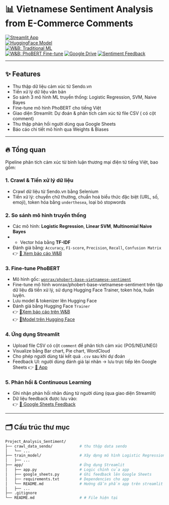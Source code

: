# 📊 Vietnamese Sentiment Analysis from E-Commerce Comments

[![Streamlit App](https://img.shields.io/badge/Streamlit-App-blue?logo=streamlit)](https://projectanalysissentiment.streamlit.app)  
[![HuggingFace Model](https://img.shields.io/badge/HuggingFace-phobert--vietnamese--sentiment-orange?logo=huggingface)](https://huggingface.co/Huy111204/phobert-vietnamese-sentiment/tree/main)  
[![W&B: Traditional ML](https://img.shields.io/badge/W%26B-Traditional%20ML-yellow?logo=wandb)](https://wandb.ai/hoanghuytp9-7-tr-ng-h-kinh-t-tp-h-ch-minh-ueh/traditional_ml-vs-phobert/reports/So-s-nh-hi-u-su-t-c-c-m-h-nh-Machine-Learning-trong-ph-n-lo-i-c-m-x-c-ti-ng-Vi-t--VmlldzoxMzU2MTAxNA?accessToken=a01w3r7vp17l89ogcpiffnhbe18g68fe5wa437jfxin4o2z0v1g2yr4wmp6a24lu)  
[![W&B: PhoBERT Fine-tune](https://img.shields.io/badge/W%26B-PhoBERT%20Fine--tune-red?logo=wandb)](https://wandb.ai/hoanghuytp9-7-tr-ng-h-kinh-t-tp-h-ch-minh-ueh/yvq0mzam)
[![Google Drive](https://img.shields.io/badge/Google%20Drive-Model%20Storage-blue?logo=google-drive)](https://drive.google.com/drive/folders/1LTQgY2lwTtc_aeSQaTrPC8XnNPaLTfLm?usp=sharing)
[![Sentiment Feedback](https://img.shields.io/badge/Feedback-Google%20Sheets-yellow?logo=googlesheets)](https://docs.google.com/spreadsheets/d/11GFPE5lCZZw3zrmzV0dEQw1QBXHszPAECNX52iM6uPg/edit?usp=sharing)

---
## ✨ Features

-  Thu thập dữ liệu cảm xúc từ Sendo.vn
-  Tiền xử lý dữ liệu văn bản
-  So sánh 3 mô hình ML truyền thống: Logistic Regression, SVM, Naive Bayes
-  Fine-tune mô hình PhoBERT cho tiếng Việt
-  Giao diện Streamlit: Dự đoán & phân tích cảm xúc từ file CSV ( có cột comment)
-  Thu thập phản hồi người dùng qua Google Sheets
-  Báo cáo chi tiết mô hình qua Weights & Biases
---
## 🔥 Tổng quan

Pipeline phân tích cảm xúc từ bình luận thương mại điện tử tiếng Việt, bao gồm:

### 1. **Crawl & Tiền xử lý dữ liệu**
   - Crawl dữ liệu từ Sendo.vn bằng Selenium    
   - Tiền xử lý: chuyển chữ thường, chuẩn hoá biểu thức đặc biệt (URL, số, emoji), token hóa bằng `underthesea`, loại bỏ stopwords  

### 2. **So sánh mô hình truyền thống**
   - Các mô hình: **Logistic Regression**, **Linear SVM**, **Multinomial Naive Bayes**
   - - Vector hóa bằng **TF-IDF**
   - Đánh giá bằng: `Accuracy`, `F1-score`, `Precision`, `Recall`, `Confusion Matrix`  
   👉 [🔗 Xem báo cáo W&B](https://wandb.ai/hoanghuytp9-7-tr-ng-h-kinh-t-tp-h-ch-minh-ueh/traditional_ml-vs-phobert/reports/So-s-nh-hi-u-su-t-c-c-m-h-nh-Machine-Learning-trong-ph-n-lo-i-c-m-x-c-ti-ng-Vi-t--VmlldzoxMzU2MTAxNA?accessToken=a01w3r7vp17l89ogcpiffnhbe18g68fe5wa437jfxin4o2z0v1g2yr4wmp6a24lu)

### 3. **Fine-tune PhoBERT**
   - Mô hình gốc: [`wonrax/phobert-base-vietnamese-sentiment`](https://huggingface.co/wonrax/phobert-base-vietnamese-sentiment)
   - Fine-tune mô hình wonrax/phobert-base-vietnamese-sentiment trên tập dữ liệu đã tiền xử lý, sử dụng Hugging Face Trainer, token hóa, huấn luyện. 
   - Lưu model & tokenizer lên Hugging Face
   - Đánh giá bằng Hugging Face `Trainer`    
   👉 [🔗Xem báo cáo trên W&B](https://api.wandb.ai/links/hoanghuytp9-7-tr-ng-h-kinh-t-tp-h-ch-minh-ueh/yvq0mzam)  
   👉 [🔗Model trên Hugging Face](https://huggingface.co/Huy111204/phobert-vietnamese-sentiment/tree/main)

### 4. **Ứng dụng Streamlit** 
   - Upload file CSV có cột `comment` để phân tích cảm xúc (POS/NEU/NEG)
   - Visualize bằng Bar chart, Pie chart, WordCloud  
   - Cho phép người dùng tải kết quả `.csv` sau khi dự đoán 
   - Feedback UI: người dùng đánh giá lại nhãn → lưu trực tiếp lên Google Sheets 
   👉 [🔗 App]([https://projectanalysissentiment.streamlit.app](https://projectanalysissentiment.streamlit.app/))

### 5. **Phản hồi & Continuous Learning** 
   - Ghi nhận phản hồi nhãn đúng từ người dùng (qua giao diện Streamlit)
   - Dữ liệu feedback được lưu vào:  
   👉 [🔗 Google Sheets Feedback](https://docs.google.com/spreadsheets/d/11GFPE5lCZZw3zrmzV0dEQw1QBXHszPAECNX52iM6uPg/edit?usp=sharing)

---

## 🗂️ Cấu trúc thư mục

```bash
Project_Analysis_Sentiment/
├── crawl_data_sendo/            # thu thập data sendo 
│   └── ...
├── train_model/                 # Xây dựng mô hình Logistic Regression , SVM , Naive Bayes và phobert được Fine‑tune bởi wonrax
│   ├── ...                     
├── app/                         # Ứng dụng Streamlit
│   ├── app.py                   # Logic chính của app
│   ├── google_sheets.py         # Ghi feedback lên Google Sheets
│   ├── requirements.txt         # Dependencies cho app
│   └── README.md                # Hướng dẫn phần app trên streamlit và cách chạy app cục bộ
│   ├── ... 
├── .gitignore
└── README.md                    # # File hiện tại
